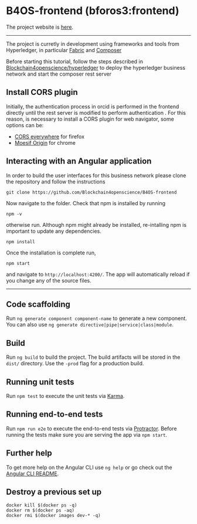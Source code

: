 # B4OS-frontend (bforos3:frontend)

The project website is [here](http://blockchain4openscience.com/#home).

-----
The project is curretly in development using frameworks and tools from Hyperledger, in particular [Fabric](https://hyperledger-fabric.readthedocs.io/en/release-1.1/) and [Composer](https://hyperledger.github.io/composer/latest/introduction/introduction)  

Before starting this tutorial, follow the steps described in [Blockchain4openscience/hyperledger](https://github.com/Blockchain4openscience/hyperledger) to deploy the hyperledger business network and start the composer rest server

## Install CORS plugin

Initially, the authentication process in orcid is performed in the frontend directly until the rest server is modified to perform authentication . For this reason, is necessary to install a CORS plugin for web navigator, some options can be:

* [CORS everywhere](https://addons.mozilla.org/es/firefox/addon/cors-everywhere/) for firefox
* [Moesif Origin](https://chrome.google.com/webstore/detail/moesif-origin-cors-change/digfbfaphojjndkpccljibejjbppifbc) for chrome

## Interacting with an Angular application

In order to build the user interfaces for this business network please clone the repository and follow the instructions

`````
git clone https://github.com/Blockchain4openscience/B4OS-frontend
`````

Now navigate to the folder. Check that npm is installed by running

`````
npm -v
`````

otherwise run. Although npm might already be installed, re-intalling npm is important to update any dependencies.

`````
npm install
`````

Once the installation is complete run,

`````
npm start
`````

and navigate to `http://localhost:4200/`. The app will automatically reload if you change any of the source files. 

-----

## Code scaffolding

Run `ng generate component component-name` to generate a new component. You can also use `ng generate directive|pipe|service|class|module`.

## Build

Run `ng build` to build the project. The build artifacts will be stored in the `dist/` directory. Use the `-prod` flag for a production build.

## Running unit tests

Run `npm test` to execute the unit tests via [Karma](https://karma-runner.github.io).

## Running end-to-end tests

Run `npm run e2e` to execute the end-to-end tests via [Protractor](http://www.protractortest.org/).
Before running the tests make sure you are serving the app via `npm start`.

## Further help

To get more help on the Angular CLI use `ng help` or go check out the [Angular CLI README](https://github.com/angular/angular-cli/blob/master/README.md).

## Destroy a previous set up
`````
docker kill $(docker ps -q)
docker rm $(docker ps -aq)
docker rmi $(docker images dev-* -q)
`````
